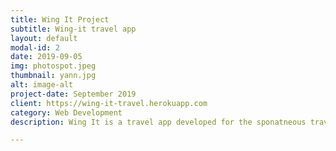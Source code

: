 ```yaml
---
title: Wing It Project
subtitle: Wing-it travel app
layout: default
modal-id: 2
date: 2019-09-05
img: photospot.jpeg
thumbnail: yann.jpg
alt: image-alt
project-date: September 2019
client: https://wing-it-travel.herokuapp.com
category: Web Development
description: Wing It is a travel app developed for the sponatneous traveller who is keen to discover hidden gems ,beat the crowds and maximise the moment.The app was developed in Ruby,Javascript,HTML and SCSS

---
```

